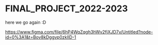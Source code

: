 # FINAL_PROJECT_2022-2023
here we go again :D

https://www.figma.com/file/6hP4WqZqgh3hWv2fjXJD7v/Untitled?node-id=0%3A1&t=Bov8kDggvp0zkIlD-1
